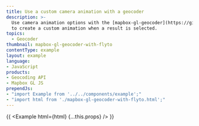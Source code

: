 ```yaml
---
title: Use a custom camera animation with a geocoder
description: >-
  Use camera animation options with the [mapbox-gl-geocoder](https://github.com/mapbox/mapbox-gl-geocoder)
  to create a custom animation when a result is selected.
topics:
  - Geocoder
thumbnail: mapbox-gl-geocoder-with-flyto
contentType: example
layout: example
language:
- JavaScript
products:
- Geocoding API
- Mapbox GL JS
prependJs:
- "import Example from '../../components/example';"
- "import html from './mapbox-gl-geocoder-with-flyto.html';"
---
```


{{ <Example html={html} {...this.props} /> }}
